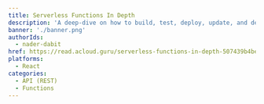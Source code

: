 ```yaml
---
title: Serverless Functions In Depth
description: 'A deep-dive on how to build, test, deploy, update, and delete serverless functions with AWS Amplify'
banner: './banner.png'
authorIds:
  - nader-dabit
href: https://read.acloud.guru/serverless-functions-in-depth-507439b4be88
platforms:
  - React
categories:
  - API (REST)
  - Functions
---
```

